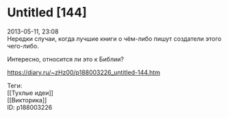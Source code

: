 Untitled [144]
===============

   
 2013-05-11, 23:08   
  Нередки случаи, когда лучшие книги о чём-либо пишут создатели этого чего-либо.   
   
 Интересно, относится ли это к Библии?   
    
 <https://diary.ru/~zHz00/p188003226_untitled-144.htm>   
   
 Теги:   
 [[Тухлые идеи]]   
 [[Викторика]]   
 ID: p188003226